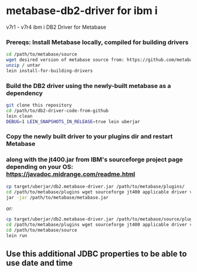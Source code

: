 # metabase-db2-driver for ibm i
v7r1 - v7r4 ibm i DB2 Driver for Metabase

### Prereqs: Install Metabase locally, compiled for building drivers

```bash
cd /path/to/metabase/source
wget desired version of metabase source from: https://github.com/metabase/metabase/releases/xxxx...
unzip / untar
lein install-for-building-drivers
```

### Build the DB2 driver using the newly-built metabase as a dependency

```bash
git clone this repository
cd /path/to/db2-driver-code-from-github
lein clean
DEBUG=1 LEIN_SNAPSHOTS_IN_RELEASE=true lein uberjar
```
### Copy the newly built driver to your plugins dir and restart Metabase
### along with the jt400.jar from IBM's sourceforge project page depending on your OS: https://javadoc.midrange.com/readme.html
```bash
cp target/uberjar/db2.metabase-driver.jar /path/to/metabase/plugins/
cd /path/to/metabase/plugins wget sourceforge jt400 applicable driver version (in this case 8.5): 
jar -jar /path/to/metabase/metabase.jar
```

*or:*

```bash
cp target/uberjar/db2.metabase-driver.jar /path/to/metabase/source/plugins
cd /path/to/metabase/plugins wget sourceforge jt400 applicable driver version (in this case 8.5)
cd /path/to/metabase/source
lein run
```
## Use this additional JDBC properties to be able to use date and time

```prompt=false;naming=sql;date format=iso;time format=hms;time separator=colon

